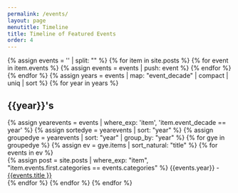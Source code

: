 ```yaml
---
permalink: /events/
layout: page
menutitle: Timeline
title: Timeline of Featured Events
order: 4
---
```

{% assign events = '' | split: "" %}
{% for item in site.posts %}
{% for event in item.events %}
{% assign events = events | push: event %}
{% endfor %}
{% endfor %}
{% assign years = events | map: "event_decade" | compact | uniq | sort %}
{% for year in years %}
<h2><b>{{year}}'s</b></h2>{% assign yearevents = events | where_exp: 'item', 'item.event_decade == year' %}
{% assign sortedye = yearevents | sort: "year" %}
{% assign groupedye = yearevents | sort: "year" | group_by: "year" %}
{% for gye in groupedye %}
{% assign ev = gye.items | sort_natural: "title" %}
{% for events in ev %}
<div>
	{% assign post = site.posts | where_exp: "item", "item.events.first.categories == events.categories" %}
  	{{events.year}} - <a href="#{{post.first.url}}">{{events.title }}</a>
  </div>
	{% endfor %}
{% endfor %}
{% endfor %}
